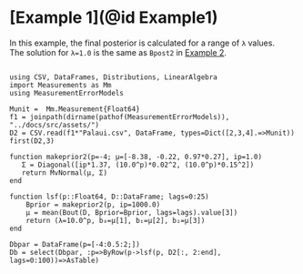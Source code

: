 
# [Example 1](@id Example1)

In this example, the final posterior is calculated for a range of ``λ`` values.  
The solution for ``λ=1.0`` is the same as `Bpost2` in [Example 2](@ref).

```@example 1

using CSV, DataFrames, Distributions, LinearAlgebra
import Measurements as Mm
using MeasurementErrorModels

Munit =  Mm.Measurement{Float64}
f1 = joinpath(dirname(pathof(MeasurementErrorModels)), "../docs/src/assets/")
D2 = CSV.read(f1*"Palaui.csv", DataFrame, types=Dict([2,3,4].=>Munit))
first(D2,3)
```


```@example 1
function makeprior2(p=-4; μ=[-8.38, -0.22, 0.97*0.27], ip=1.0)
   Σ = Diagonal([ip*1.37, (10.0^p)*0.02^2, (10.0^p)*0.15^2])
   return MvNormal(μ, Σ)
end

function lsf(p::Float64, D::DataFrame; lags=0:25)
    Bprior = makeprior2(p, ip=1000.0)
    μ = mean(Bout(D, Bprior=Bprior, lags=lags).value[3])
    return (λ=10.0^p, b₀=μ[1], b₁=μ[2], b₂=μ[3])
end

Dbpar = DataFrame(p=[-4:0.5:2;])
Db = select(Dbpar, :p=>ByRow(p->lsf(p, D2[:, 2:end], lags=0:100))=>AsTable)
```

